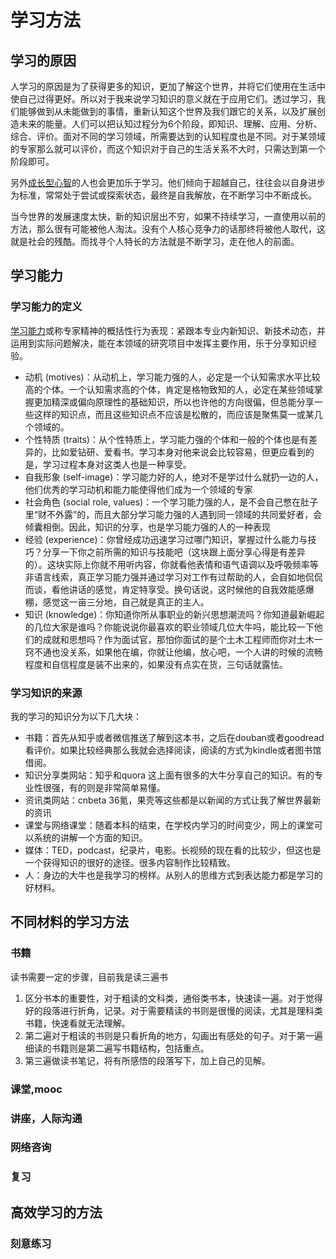 # 学习方法
## 学习的原因
人学习的原因是为了获得更多的知识，更加了解这个世界，并将它们使用在生活中使自己过得更好。所以对于我来说学习知识的意义就在于应用它们。透过学习，我们能够做到从未能做到的事情，重新认知这个世界及我们跟它的关系，以及扩展创造未来的能量。人们可以把认知过程分为6个阶段，即知识、理解、应用、分析、综合、评价。面对不同的学习领域，所需要达到的认知程度也是不同。对于某领域的专家那么就可以评价，而这个知识对于自己的生活关系不大时，只需达到第一个阶段即可。

另外[成长型心智](http://helenysli.com/ch/2013/11/manual-in-progress-for-growth-mindset/)的人也会更加乐于学习。他们倾向于超越自己，往往会以自身进步为标准，常常处于尝试或探索状态，最终是自我解放，在不断学习中不断成长。

当今世界的发展速度太快，新的知识层出不穷，如果不持续学习，一直使用以前的方法，那么很有可能被他人淘汰。没有个人核心竞争力的话那终将被他人取代，这就是社会的残酷。而找寻个人特长的方法就是不断学习，走在他人的前面。

## 学习能力
### 学习能力的定义
[学习能力](https://www.zhihu.com/question/20107788)或称专家精神的概括性行为表现：紧跟本专业内新知识、新技术动态，并运用到实际问题解决，能在本领域的研究项目中发挥主要作用，乐于分享知识经验。
* 动机 (motives)：从动机上，学习能力强的人，必定是一个认知需求水平比较高的个体。一个认知需求高的个体，肯定是格物致知的人，必定在某些领域掌握更加精深或偏向原理性的基础知识，所以也许他的方向很偏，但总能分享一些这样的知识点，而且这些知识点不应该是松散的，而应该是聚焦莫一或某几个领域的。
* 个性特质 (traits)：从个性特质上，学习能力强的个体和一般的个体也是有差异的，比如爱钻研、爱看书。学习本身对他来说会比较容易，但更应看到的是，学习过程本身对这类人也是一种享受。
* 自我形象 (self-image)：学习能力好的人，绝对不是学过什么就扔一边的人， 他们优秀的学习动机和能力能使得他们成为一个领域的专家
* 社会角色 (social role, values)：一个学习能力强的人，是不会自己憋在肚子里“财不外露”的，而且大部分学习能力强的人遇到同一领域的共同爱好者，会倾囊相倒。因此，知识的分享，也是学习能力强的人的一种表现
* 经验 (experience)：你曾经成功迅速学习过哪门知识，掌握过什么能力与技巧？分享一下你之前所需的知识与技能吧（这块跟上面分享心得是有差异的）。这块实际上你就不用听内容，你就看他表情和语气语调以及呼吸频率等非语言线索，真正学习能力强并通过学习对工作有过帮助的人，会自如地侃侃而谈，看他讲话的感觉，肯定特享受。换句话说，这时候他的自我效能感爆棚，感觉这一亩三分地，自己就是真正的主人。
* 知识 (knowledge)：你知道你所从事职业的新兴思想潮流吗？你知道最新崛起的几位大家是谁吗？你能说说你最喜欢的职业领域几位大牛吗，能比较一下他们的成就和思想吗？作为面试官，那怕你面试的是个土木工程师而你对土木一窍不通也没关系，如果他在编，你就让他编，放心吧，一个人讲的时候的流畅程度和自信程度是装不出来的，如果没有点实在货，三句话就露怯。

### 学习知识的来源
我的学习的知识分为以下几大块：

 - 书籍：首先从知乎或者微信推送了解到这本书，之后在douban或者goodread看评价。如果比较经典那么我就会选择阅读，阅读的方式为kindle或者图书馆借阅。
 - 知识分享类网站：知乎和quora 这上面有很多的大牛分享自己的知识。有的专业性很强，有的则是非常简单易懂。
 - 资讯类网站：cnbeta 36氪，果壳等这些都是以新闻的方式让我了解世界最新的资讯
 - 课堂与网络课堂：随着本科的结束，在学校内学习的时间变少，网上的课堂可以系统的讲解一个方面的知识。
 - 媒体：TED，podcast，纪录片，电影。长视频的现在看的比较少，但这也是一个获得知识的很好的途径。很多内容制作比较精致。
 - 人：身边的大牛也是我学习的榜样。从别人的思维方式到表达能力都是学习的好材料。
 
## 不同材料的学习方法
### 书籍
读书需要一定的步骤，目前我是读三遍书
1. 区分书本的重要性，对于粗读的文科类，通俗类书本，快速读一遍。对于觉得好的段落进行折角，记录。对于需要精读的书则是很慢的阅读，尤其是理科类书籍，快速看就无法理解。
2. 第二遍对于粗读的书则是只看折角的地方，勾画出有感处的句子。对于第一遍细读的书籍则是第二遍写书籍结构，包括重点。
3. 第三遍做读书笔记，将有所感悟的段落写下，加上自己的见解。

### 课堂,mooc
### 讲座，人际沟通
### 网络咨询
### 复习

## 高效学习的方法
### 刻意练习
